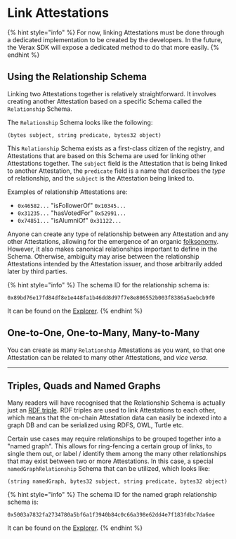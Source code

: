 # Link Attestations

{% hint style="info" %}
For now, linking Attestations must be done through a dedicated implementation to be created by the developers. In the future, the Verax SDK will expose a dedicated method to do that more easily.
{% endhint %}

## Using the Relationship Schema

Linking two Attestations together is relatively straightforward. It involves creating another Attestation based on a specific Schema called the `Relationship` Schema.

The `Relationship` Schema looks like the following:

`(bytes subject, string predicate, bytes32 object)`

This `Relationship` Schema exists as a first-class citizen of the registry, and Attestations that are based on this Schema are used for linking other Attestations together. The `subject` field is the Attestation that is being linked to another Attestation, the `predicate` field is a name that describes the _type_ of relationship, and the `subject` is the Attestation being linked to.

Examples of relationship Attestations are:

* `0x46582...` "isFollowerOf" `0x10345...`
* `0x31235...` "hasVotedFor" `0x52991...`
* `0x74851...` "isAlumniOf" `0x31122...`

Anyone can create any type of relationship between any Attestation and any other Attestations, allowing for the emergence of an organic [folksonomy](https://en.wikipedia.org/wiki/Folksonomy). However, it also makes canonical relationships important to define in the Schema. Otherwise, ambiguity may arise between the relationship Attestations intended by the Attestation issuer, and those arbitrarily added later by third parties.

{% hint style="info" %}
The schema ID for the relationship schema is:

`0x89bd76e17fd84df8e1e448fa1b46dd8d97f7e8e806552b003f8386a5aebcb9f0`

It can be found on the [Explorer](https://explorer.ver.ax/linea/schemas/0x89bd76e17fd84df8e1e448fa1b46dd8d97f7e8e806552b003f8386a5aebcb9f0).
{% endhint %}

## One-to-One, One-to-Many, Many-to-Many

You can create as many `Relationship` Attestations as you want, so that one Attestation can be related to many other Attestations, and _vice versa_.

***

## Triples, Quads and Named Graphs

Many readers will have recognised that the Relationship Schema is actually just an [RDF triple](https://en.wikipedia.org/wiki/Semantic\_triple). RDF triples are used to link Attestations to each other, which means that the on-chain Attestation data can easily be indexed into a graph DB and can be serialized using RDFS, OWL, Turtle etc.

Certain use cases may require relationships to be grouped together into a "named graph". This allows for ring-fencing a certain group of links, to single them out, or label / identify them among the many other relationships that may exist between two or more Attestations. In this case, a special `namedGraphRelationship` Schema that can be utilized, which looks like:

`(string namedGraph, bytes32 subject, string predicate, bytes32 object)`

{% hint style="info" %}
The schema ID for the named graph relationship schema is:

`0x5003a7832fa2734780a5bf6a1f3940b84c0c66a398e62dd4e7f183fdbc7da6ee`

It can be found on the [Explorer](https://explorer.ver.ax/linea/schemas/0x5003a7832fa2734780a5bf6a1f3940b84c0c66a398e62dd4e7f183fdbc7da6ee).
{% endhint %}
